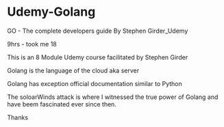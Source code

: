# Udemy-Golang
GO - The complete developers guide By Stephen Girder_Udemy

9hrs - took me 18 


This is an 8 Module Udemy course facilitated by Stephen Girder 

Golang is the language of the cloud aka server 

Golang has exception official documentation similar to Python

The soloarWinds attack is where I witnessed the true power of Golang and have 
beem fascinated ever since then. 

Thanks
